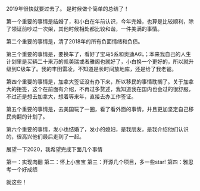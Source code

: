 2019年很快就要过去了。
是时候做个简单的总结了！

第一个重要的事情是结婚了，和小白在年前认识，今年完婚，也算是比较顺利，除了领证前吵过一次架，其他时候相处都比较和谐，一件美满的事情。

第二个重要的事情是，清了2018年的所有负面情绪和负债。

第三个重要的事情是，要换车了，看好了宝马5系和奥迪A6L；本来我自己的人生计划里是买辆二十来万的凯美瑞或者雅阁也就好了，小白换一个更好的，所以就升级到C级车了。我的丰田雷凌，不知道是长时间放地库，还是给了我老爸。

第四个重要的事情是，加拿大签证没有办下来，所以移民的事情耽搁了。关于加拿大的拒签，这个在前面有介绍，不再过多赘述，我知道我在国内也会过的很舒服，不过还是想去加拿大，想着等来年，直接去办工作签证。

第五个重要的事情是，去美国玩了一圈，看了看外面的事情，并且更加坚定自己移民肉翻的计划了。

第六个重要的事情，发小也结婚了，发小的媳妇，是我朋友，是我介绍他们认识的，很高兴他们最后走到了一起。

展望一下2020，我希望完成下面几个事情

第一：实现肉翻
第二：怀上小宝宝
第三：开源几个项目，多一些star!
第四：雅思考一个好成绩

就这些！